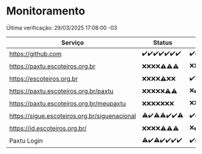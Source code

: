 # Monitoramento

Última verificação: 29/03/2025 17:08:00 -03

|Serviço|Status|Últimas 24h|
|---|---|---|
|https://github.com|<span title="2025-03-22: OK=23">✔️</span><span title="2025-03-23: OK=23">✔️</span><span title="2025-03-24: OK=23">✔️</span><span title="2025-03-25: OK=23">✔️</span><span title="2025-03-26: OK=23">✔️</span><span title="2025-03-27: OK=23">✔️</span><span title="2025-03-28: OK=19">✔️</span>|<span title="28/03/2025 17:10:00 -03 : 200">✔️</span><span title="28/03/2025 18:07:00 -03 : 200">✔️</span><span title="28/03/2025 19:08:00 -03 : 200">✔️</span><span title="28/03/2025 20:08:00 -03 : 200">✔️</span><span title="28/03/2025 21:42:00 -03 : 200">✔️</span><span title="28/03/2025 23:16:00 -03 : 200">✔️</span><span title="29/03/2025 00:21:00 -03 : 200">✔️</span><span title="29/03/2025 01:10:00 -03 : 200">✔️</span><span title="29/03/2025 02:08:00 -03 : 200">✔️</span><span title="29/03/2025 03:11:00 -03 : 200">✔️</span><span title="29/03/2025 04:07:00 -03 : 200">✔️</span><span title="29/03/2025 05:10:00 -03 : 200">✔️</span><span title="29/03/2025 06:08:00 -03 : 200">✔️</span><span title="29/03/2025 07:08:00 -03 : 200">✔️</span><span title="29/03/2025 08:06:00 -03 : 200">✔️</span><span title="29/03/2025 09:14:00 -03 : 200">✔️</span><span title="29/03/2025 10:15:00 -03 : 200">✔️</span><span title="29/03/2025 11:07:00 -03 : 200">✔️</span><span title="29/03/2025 12:09:00 -03 : 200">✔️</span><span title="29/03/2025 13:09:00 -03 : 200">✔️</span><span title="29/03/2025 14:07:00 -03 : 200">✔️</span><span title="29/03/2025 15:10:00 -03 : 200">✔️</span><span title="29/03/2025 16:05:00 -03 : 200">✔️</span><span title="29/03/2025 17:08:00 -03 : 200">✔️</span>|
|https://paxtu.escoteiros.org.br|<span title="2025-03-22: Falhas=23">❌</span><span title="2025-03-23: Falhas=23">❌</span><span title="2025-03-24: Falhas=23">❌</span><span title="2025-03-25: Falhas=23">❌</span><span title="2025-03-26: OK=2, Falhas=21">⚠️</span><span title="2025-03-27: OK=8, Falhas=15">⚠️</span><span title="2025-03-28: OK=2, Falhas=17">⚠️</span>|<span title="28/03/2025 17:10:00 -03 : 403">❌</span><span title="28/03/2025 18:07:00 -03 : 403">❌</span><span title="28/03/2025 19:08:00 -03 : 403">❌</span><span title="28/03/2025 20:08:00 -03 : 403">❌</span><span title="28/03/2025 21:42:00 -03 : 403">❌</span><span title="28/03/2025 23:16:00 -03 : 403">❌</span><span title="29/03/2025 00:21:00 -03 : 403">❌</span><span title="29/03/2025 01:10:00 -03 : 403">❌</span><span title="29/03/2025 02:08:00 -03 : 403">❌</span><span title="29/03/2025 03:11:00 -03 : 200">✔️</span><span title="29/03/2025 04:07:00 -03 : 200">✔️</span><span title="29/03/2025 05:10:00 -03 : 403">❌</span><span title="29/03/2025 06:08:00 -03 : 403">❌</span><span title="29/03/2025 07:08:00 -03 : 403">❌</span><span title="29/03/2025 08:06:00 -03 : 403">❌</span><span title="29/03/2025 09:14:00 -03 : 403">❌</span><span title="29/03/2025 10:15:00 -03 : 403">❌</span><span title="29/03/2025 11:07:00 -03 : 403">❌</span><span title="29/03/2025 12:09:00 -03 : 403">❌</span><span title="29/03/2025 13:09:00 -03 : 403">❌</span><span title="29/03/2025 14:07:00 -03 : 200">✔️</span><span title="29/03/2025 15:10:00 -03 : 403">❌</span><span title="29/03/2025 16:05:00 -03 : 403">❌</span><span title="29/03/2025 17:08:00 -03 : 403">❌</span>|
|https://escoteiros.org.br|<span title="2025-03-22: Falhas=23">❌</span><span title="2025-03-23: Falhas=23">❌</span><span title="2025-03-24: Falhas=23">❌</span><span title="2025-03-25: Falhas=23">❌</span><span title="2025-03-26: OK=1, Falhas=22">⚠️</span><span title="2025-03-27: Falhas=23">❌</span><span title="2025-03-28: Falhas=19">❌</span>|<span title="28/03/2025 17:10:00 -03 : 200">✔️</span><span title="28/03/2025 18:07:00 -03 : 403">❌</span><span title="28/03/2025 19:08:00 -03 : 403">❌</span><span title="28/03/2025 20:08:00 -03 : 403">❌</span><span title="28/03/2025 21:42:00 -03 : 403">❌</span><span title="28/03/2025 23:16:00 -03 : 403">❌</span><span title="29/03/2025 00:21:00 -03 : 403">❌</span><span title="29/03/2025 01:10:00 -03 : 403">❌</span><span title="29/03/2025 02:08:00 -03 : 403">❌</span><span title="29/03/2025 03:11:00 -03 : 403">❌</span><span title="29/03/2025 04:07:00 -03 : 403">❌</span><span title="29/03/2025 05:10:00 -03 : 403">❌</span><span title="29/03/2025 06:08:00 -03 : 403">❌</span><span title="29/03/2025 07:08:00 -03 : 403">❌</span><span title="29/03/2025 08:06:00 -03 : 403">❌</span><span title="29/03/2025 09:14:00 -03 : 403">❌</span><span title="29/03/2025 10:15:00 -03 : 403">❌</span><span title="29/03/2025 11:07:00 -03 : 403">❌</span><span title="29/03/2025 12:09:00 -03 : 403">❌</span><span title="29/03/2025 13:09:00 -03 : 403">❌</span><span title="29/03/2025 14:07:00 -03 : 403">❌</span><span title="29/03/2025 15:10:00 -03 : 403">❌</span><span title="29/03/2025 16:05:00 -03 : 403">❌</span><span title="29/03/2025 17:08:00 -03 : 403">❌</span>|
|https://paxtu.escoteiros.org.br/paxtu|<span title="2025-03-22: Falhas=23">❌</span><span title="2025-03-23: Falhas=23">❌</span><span title="2025-03-24: Falhas=23">❌</span><span title="2025-03-25: Falhas=23">❌</span><span title="2025-03-26: Falhas=23">❌</span><span title="2025-03-27: OK=2, Falhas=21">⚠️</span><span title="2025-03-28: OK=1, Falhas=18">⚠️</span>|<span title="28/03/2025 17:10:00 -03 : 403">❌</span><span title="28/03/2025 18:07:00 -03 : 200">✔️</span><span title="28/03/2025 19:08:00 -03 : 403">❌</span><span title="28/03/2025 20:08:00 -03 : 403">❌</span><span title="28/03/2025 21:42:00 -03 : 403">❌</span><span title="28/03/2025 23:16:00 -03 : 403">❌</span><span title="29/03/2025 00:21:00 -03 : 403">❌</span><span title="29/03/2025 01:10:00 -03 : 403">❌</span><span title="29/03/2025 02:08:00 -03 : 403">❌</span><span title="29/03/2025 03:11:00 -03 : 403">❌</span><span title="29/03/2025 04:07:00 -03 : 403">❌</span><span title="29/03/2025 05:10:00 -03 : 403">❌</span><span title="29/03/2025 06:08:00 -03 : 403">❌</span><span title="29/03/2025 07:08:00 -03 : 403">❌</span><span title="29/03/2025 08:06:00 -03 : 403">❌</span><span title="29/03/2025 09:14:00 -03 : 403">❌</span><span title="29/03/2025 10:15:00 -03 : 403">❌</span><span title="29/03/2025 11:07:00 -03 : 403">❌</span><span title="29/03/2025 12:09:00 -03 : 403">❌</span><span title="29/03/2025 13:09:00 -03 : 403">❌</span><span title="29/03/2025 14:07:00 -03 : 403">❌</span><span title="29/03/2025 15:10:00 -03 : 403">❌</span><span title="29/03/2025 16:05:00 -03 : 403">❌</span><span title="29/03/2025 17:08:00 -03 : 403">❌</span>|
|https://paxtu.escoteiros.org.br/meupaxtu|<span title="2025-03-22: Falhas=23">❌</span><span title="2025-03-23: Falhas=23">❌</span><span title="2025-03-24: Falhas=23">❌</span><span title="2025-03-25: Falhas=23">❌</span><span title="2025-03-26: Falhas=23">❌</span><span title="2025-03-27: Falhas=23">❌</span><span title="2025-03-28: Falhas=19">❌</span>|<span title="28/03/2025 17:10:00 -03 : 403">❌</span><span title="28/03/2025 18:07:00 -03 : 403">❌</span><span title="28/03/2025 19:08:00 -03 : 403">❌</span><span title="28/03/2025 20:08:00 -03 : 403">❌</span><span title="28/03/2025 21:42:00 -03 : 403">❌</span><span title="28/03/2025 23:16:00 -03 : 403">❌</span><span title="29/03/2025 00:21:00 -03 : 403">❌</span><span title="29/03/2025 01:10:00 -03 : 403">❌</span><span title="29/03/2025 02:08:00 -03 : 403">❌</span><span title="29/03/2025 03:11:00 -03 : 403">❌</span><span title="29/03/2025 04:07:00 -03 : 403">❌</span><span title="29/03/2025 05:10:00 -03 : 403">❌</span><span title="29/03/2025 06:08:00 -03 : 403">❌</span><span title="29/03/2025 07:08:00 -03 : 403">❌</span><span title="29/03/2025 08:06:00 -03 : 403">❌</span><span title="29/03/2025 09:14:00 -03 : 403">❌</span><span title="29/03/2025 10:15:00 -03 : 403">❌</span><span title="29/03/2025 11:07:00 -03 : 403">❌</span><span title="29/03/2025 12:09:00 -03 : 0">❌</span><span title="29/03/2025 13:09:00 -03 : 403">❌</span><span title="29/03/2025 14:07:00 -03 : 403">❌</span><span title="29/03/2025 15:10:00 -03 : 403">❌</span><span title="29/03/2025 16:05:00 -03 : 403">❌</span><span title="29/03/2025 17:08:00 -03 : 200">✔️</span>|
|https://sigue.escoteiros.org.br/siguenacional|<span title="2025-03-22: OK=22, Falhas=1">⚠️</span><span title="2025-03-23: OK=23">✔️</span><span title="2025-03-24: OK=22, Falhas=1">⚠️</span><span title="2025-03-25: OK=22, Falhas=1">⚠️</span><span title="2025-03-26: OK=23">✔️</span><span title="2025-03-27: OK=23">✔️</span><span title="2025-03-28: OK=18, Falhas=1">⚠️</span>|<span title="28/03/2025 17:10:00 -03 : 200">✔️</span><span title="28/03/2025 18:07:00 -03 : 200">✔️</span><span title="28/03/2025 19:08:00 -03 : 200">✔️</span><span title="28/03/2025 20:08:00 -03 : 200">✔️</span><span title="28/03/2025 21:42:00 -03 : 200">✔️</span><span title="28/03/2025 23:16:00 -03 : 200">✔️</span><span title="29/03/2025 00:21:00 -03 : 200">✔️</span><span title="29/03/2025 01:10:00 -03 : 200">✔️</span><span title="29/03/2025 02:08:00 -03 : 200">✔️</span><span title="29/03/2025 03:11:00 -03 : 200">✔️</span><span title="29/03/2025 04:07:00 -03 : 200">✔️</span><span title="29/03/2025 05:10:00 -03 : 200">✔️</span><span title="29/03/2025 06:08:00 -03 : 200">✔️</span><span title="29/03/2025 07:08:00 -03 : 200">✔️</span><span title="29/03/2025 08:06:00 -03 : 200">✔️</span><span title="29/03/2025 09:14:00 -03 : 200">✔️</span><span title="29/03/2025 10:15:00 -03 : 200">✔️</span><span title="29/03/2025 11:07:00 -03 : 200">✔️</span><span title="29/03/2025 12:09:00 -03 : 0">❌</span><span title="29/03/2025 13:09:00 -03 : 200">✔️</span><span title="29/03/2025 14:07:00 -03 : 200">✔️</span><span title="29/03/2025 15:10:00 -03 : 200">✔️</span><span title="29/03/2025 16:05:00 -03 : 200">✔️</span><span title="29/03/2025 17:08:00 -03 : 200">✔️</span>|
|https://id.escoteiros.org.br/|<span title="2025-03-22: Falhas=23">❌</span><span title="2025-03-23: Falhas=23">❌</span><span title="2025-03-24: Falhas=23">❌</span><span title="2025-03-25: Falhas=23">❌</span><span title="2025-03-26: OK=2, Falhas=21">⚠️</span><span title="2025-03-27: OK=7, Falhas=16">⚠️</span><span title="2025-03-28: OK=4, Falhas=15">⚠️</span>|<span title="28/03/2025 17:10:00 -03 : 403">❌</span><span title="28/03/2025 18:07:00 -03 : 200">✔️</span><span title="28/03/2025 19:08:00 -03 : 403">❌</span><span title="28/03/2025 20:08:00 -03 : 200">✔️</span><span title="28/03/2025 21:42:00 -03 : 403">❌</span><span title="28/03/2025 23:16:00 -03 : 403">❌</span><span title="29/03/2025 00:21:00 -03 : 200">✔️</span><span title="29/03/2025 01:10:00 -03 : 403">❌</span><span title="29/03/2025 02:08:00 -03 : 200">✔️</span><span title="29/03/2025 03:11:00 -03 : 200">✔️</span><span title="29/03/2025 04:07:00 -03 : 403">❌</span><span title="29/03/2025 05:10:00 -03 : 403">❌</span><span title="29/03/2025 06:08:00 -03 : 403">❌</span><span title="29/03/2025 07:08:00 -03 : 200">✔️</span><span title="29/03/2025 08:06:00 -03 : 403">❌</span><span title="29/03/2025 09:14:00 -03 : 403">❌</span><span title="29/03/2025 10:15:00 -03 : 403">❌</span><span title="29/03/2025 11:07:00 -03 : 403">❌</span><span title="29/03/2025 12:09:00 -03 : 403">❌</span><span title="29/03/2025 13:09:00 -03 : 403">❌</span><span title="29/03/2025 14:07:00 -03 : 403">❌</span><span title="29/03/2025 15:10:00 -03 : 403">❌</span><span title="29/03/2025 16:05:00 -03 : 403">❌</span><span title="29/03/2025 17:08:00 -03 : 403">❌</span>|
|Paxtu Login|<span title="2025-03-22: OK=22, Falhas=1">⚠️</span><span title="2025-03-23: OK=23">✔️</span><span title="2025-03-24: OK=22, Falhas=1">⚠️</span><span title="2025-03-25: OK=23">✔️</span><span title="2025-03-26: OK=23">✔️</span><span title="2025-03-27: OK=23">✔️</span><span title="2025-03-28: OK=19">✔️</span>|<span title="28/03/2025 17:10:00 -03 : 200">✔️</span><span title="28/03/2025 18:07:00 -03 : 200">✔️</span><span title="28/03/2025 19:08:00 -03 : 200">✔️</span><span title="28/03/2025 20:08:00 -03 : 200">✔️</span><span title="28/03/2025 21:42:00 -03 : 200">✔️</span><span title="28/03/2025 23:16:00 -03 : 200">✔️</span><span title="29/03/2025 00:21:00 -03 : 200">✔️</span><span title="29/03/2025 01:10:00 -03 : 200">✔️</span><span title="29/03/2025 02:08:00 -03 : 200">✔️</span><span title="29/03/2025 03:11:00 -03 : 200">✔️</span><span title="29/03/2025 04:07:00 -03 : 200">✔️</span><span title="29/03/2025 05:10:00 -03 : 200">✔️</span><span title="29/03/2025 06:08:00 -03 : 200">✔️</span><span title="29/03/2025 07:08:00 -03 : 200">✔️</span><span title="29/03/2025 08:06:00 -03 : 200">✔️</span><span title="29/03/2025 09:14:00 -03 : 200">✔️</span><span title="29/03/2025 10:15:00 -03 : 200">✔️</span><span title="29/03/2025 11:07:00 -03 : 200">✔️</span><span title="29/03/2025 12:09:00 -03 : 504">❌</span><span title="29/03/2025 13:09:00 -03 : 200">✔️</span><span title="29/03/2025 14:07:00 -03 : 200">✔️</span><span title="29/03/2025 15:10:00 -03 : 200">✔️</span><span title="29/03/2025 16:05:00 -03 : 200">✔️</span><span title="29/03/2025 17:08:00 -03 : 200">✔️</span>|
